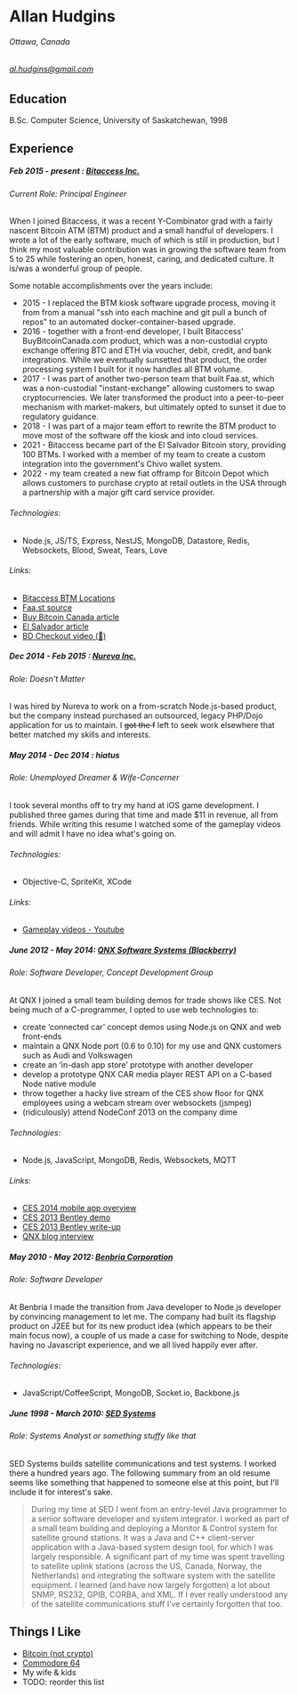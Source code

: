 Allan Hudgins
=============

###### Ottawa, Canada
###### al.hudgins@gmail.com

Education
---------
B.Sc. Computer Science, University of Saskatchewan, 1998

Experience
----------
##### Feb 2015 - present : [Bitaccess Inc.](https://bitaccess.com)

###### Current Role: Principal Engineer

When I joined Bitaccess, it was a recent Y-Combinator grad with a fairly
nascent Bitcoin ATM (BTM) product and a small handful of developers. I wrote
a lot of the early software, much of which is still in production, but I
think my most valuable contribution was in growing the software team from
5 to 25 while fostering an open, honest, caring, and dedicated culture.
It is/was a wonderful group of people.

Some notable accomplishments over the years include:
 - 2015 - I replaced the BTM kiosk software upgrade process, moving it from
from a manual "ssh into each machine and git pull a bunch of repos" to an
automated docker-container-based upgrade.
 - 2016 - together with a front-end developer, I built Bitaccess'
BuyBitcoinCanada.com product, which was a non-custodial crypto exchange offering
BTC and ETH via voucher, debit, credit, and bank integrations.  While we
eventually sunsetted that product, the order processing system I built for it
now handles all BTM volume.
 - 2017 - I was part of another two-person team that built Faa.st, which was a
non-custodial "instant-exchange" allowing customers to swap cryptocurrencies.
We later transformed the product into a peer-to-peer mechanism with market-makers,
but ultimately opted to sunset it due to regulatory guidance.
 - 2018 - I was part of a major team effort to rewrite the BTM product to move most of
the software off the kiosk and into cloud services.
 - 2021 - Bitaccess became part of the El Salvador Bitcoin story, providing 100
BTMs. I worked with a member of my team to create a custom integration into the
government's Chivo wallet system.
 - 2022 - my team created a new fiat offramp for Bitcoin Depot which allows
customers to purchase crypto at retail outlets in the USA through a partnership
with a major gift card service provider.

###### Technologies:
 - Node.js, JS/TS, Express, NestJS, MongoDB, Datastore, Redis, Websockets, Blood, Sweat, Tears, Love

###### Links:
 - [Bitaccess BTM Locations](https://bitaccess.com/locations)
 - [Faa.st source](https://github.com/go-faast)
 - [Buy Bitcoin Canada article](https://cointelegraph.com/news/bitaccess-and-libertyx-struggle-for-in-person-bitcoin-purchasing-market)
 - [El Salvador article](https://cointelegraph.com/news/el-salvador-ranks-third-in-global-bitcoin-atm-installations-data-finds)
 - [BD Checkout video (🤷)](https://www.youtube.com/watch?v=0knXNtQIrMM)

##### Dec 2014 - Feb 2015 : [Nureva Inc.](https://nureva.com)

###### Role: Doesn't Matter

I was hired by Nureva to work on a from-scratch Node.js-based product, but the
company instead purchased an outsourced, legacy PHP/Dojo application for us to
maintain. I ~~got the f~~ left to seek work elsewhere that better matched my
skills and interests.

##### May 2014 - Dec 2014 : hiatus

###### Role: Unemployed Dreamer & Wife-Concerner

I took several months off to try my hand at iOS game development.
I published three games during that time and made $11 in revenue,
all from friends. While writing this resume I watched some of the
gameplay videos and will admit I have no idea what's going on.

###### Technologies:
 - Objective-C, SpriteKit, XCode

###### Links:
 - [Gameplay videos - Youtube](http://bit.ly/10x5p5x)

##### June 2012 - May 2014: [QNX Software Systems (Blackberry)](https://qnx.com)

###### Role: Software Developer, Concept Development Group

At QNX I joined a small team building demos for trade shows like CES. Not being
much of a C-programmer, I opted to use web technologies to:
 - create ‘connected car’ concept demos using Node.js on QNX and web front-ends
 - maintain a QNX Node port (0.6 to 0.10) for my use and QNX customers such as Audi and Volkswagen
 - create an ‘in-dash app store’ prototype with another developer
 - develop a prototype QNX CAR media player REST API on a C-based Node native module
 - throw together a hacky live stream of the CES show floor for QNX employees using a
   webcam stream over websockets (jsmpeg)
 - (ridiculously) attend NodeConf 2013 on the company dime

###### Technologies:
 - Node.js, JavaScript, MongoDB, Redis, Websockets, MQTT

###### Links:
 - [CES 2014 mobile app overview](http://qnxauto.blogspot.ca/2014/01/qnx-at-ces-key-fob-on-steroids.html)
 - [CES 2013 Bentley demo](https://www.youtube.com/watch?v=SSwRsJLSXjY)
 - [CES 2013 Bentley write-up](http://qnxauto.blogspot.ca/2013/12/the-ultimate-show-me-car.html)
 - [QNX blog interview](http://qnxauto.blogspot.ca/2012/12/meet-qnx-concept-team-allan-hudgins-web.html)

##### May 2010 - May 2012: [Benbria Corporation](https://benbria.com)

###### Role: Software Developer

At Benbria I made the transition from Java developer to Node.js developer by
convincing management to let me. The company had built its flagship product
on J2EE but for its new product idea (which appears to be their main focus
now), a couple of us made a case for switching to Node, despite having no
Javascript experience, and we all lived happily ever after.

###### Technologies:
 - JavaScript/CoffeeScript, MongoDB, Socket.io, Backbone.js

##### June 1998 - March 2010: [SED Systems](https://www.calian.com/service-lines/advanced-technologies)

###### Role: Systems Analyst or something stuffy like that

SED Systems builds satellite communications and test systems. I worked there a
hundred years ago. The following summary from an old resume seems like something
that happened to someone else at this point, but I'll include it for interest's sake.

> During my time at SED I went from an entry-level Java programmer to a senior
software developer and system integrator. I worked as part of a small team
building and deploying a Monitor & Control system for satellite ground stations.
It was a Java and C++ client-server application with a Java-based system design
tool, for which I was largely responsible. A significant part of my time was
spent travelling to satellite uplink stations (across the US, Canada, Norway,
the Netherlands) and integrating the software system with the satellite equipment.
I learned (and have now largely forgotten) a lot about SNMP, RS232, GPIB, CORBA,
and XML. If I ever really understood any of the satellite communications stuff
I’ve certainly forgotten that too.

Things I Like
-------------

 - [Bitcoin (not crypto)](https://www.youtube.com/watch?v=zuxgOW_BQAU)
 - [Commodore 64](https://www.youtube.com/watch?v=Z1-HTSrOB74)
 - My wife & kids
 - TODO: reorder this list
